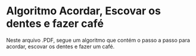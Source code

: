 # Algoritmo Acordar, Escovar os dentes e fazer café
Neste arquivo .PDF, segue um algoritmo que contém o passo a passo para acordar, escovar os dentes e fazer um café.